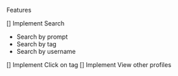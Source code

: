 Features

[] Implement Search

- Search by prompt
- Search by tag
- Search by username

[] Implement Click on tag
[] Implement View other profiles
